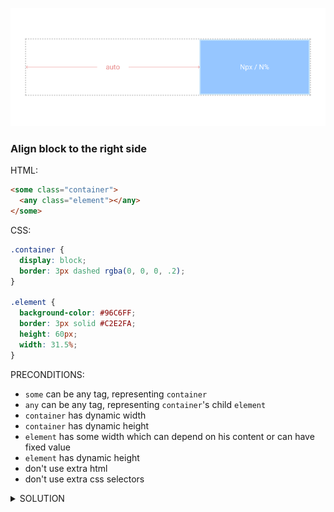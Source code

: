 ![Example 1](https://raw.githubusercontent.com/denisnarush/sessions-examples/master/example-1/example-1.png)
### Align block to the right side
HTML:
```html
<some class="container">
  <any class="element"></any>
</some>
```
CSS:
```css
.container {
  display: block;
  border: 3px dashed rgba(0, 0, 0, .2);
}

.element {
  background-color: #96C6FF;
  border: 3px solid #C2E2FA;
  height: 60px;
  width: 31.5%;
}
```
PRECONDITIONS:
- `some` can be any tag, representing `container`
- `any` can be any tag, representing `container`'s child `element`
- `container` has dynamic width
- `container` has dynamic height
- `element` has some width which can depend on his content or can have fixed value
- `element` has dynamic height
- don't use extra html
- don't use extra css selectors


<details><summary>SOLUTION</summary>
<p>

```css
.element {
  // setting element display value to block
  display: block;
  // can make possibility apply margin from left side to auto
  margin-left: auto;
}
```

</p>
</details>
